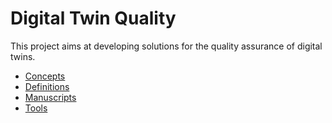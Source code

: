 # Digital Twin Quality

This project aims at developing solutions for the quality assurance of digital twins.

* [Concepts](./concepts/)
* [Definitions](./definitions/)
* [Manuscripts](./manuscripts/)
* [Tools](./tools/)